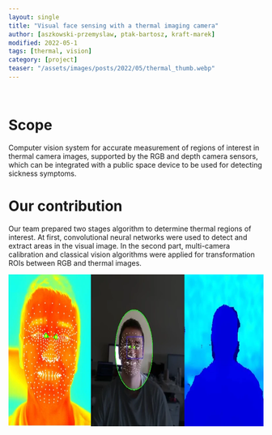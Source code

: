 ```yaml
---
layout: single
title: "Visual face sensing with a thermal imaging camera"
author: [aszkowski-przemyslaw, ptak-bartosz, kraft-marek]
modified: 2022-05-1
tags: [thermal, vision]
category: [project]
teaser: "/assets/images/posts/2022/05/thermal_thumb.webp"
---
```

<BR>

# Scope

Computer vision system for accurate measurement of regions of interest in thermal camera images, supported by the RGB and depth camera sensors, which can be integrated with a public space device to be used for detecting sickness symptoms.

# Our contribution

Our team prepared two stages algorithm to determine thermal regions of interest. At first, convolutional neural networks were used to detect and extract areas in the visual image. In the second part, multi-camera calibration and classical vision algorithms were applied for transformation ROIs between RGB and thermal images.

<p align="center">
    <img src="/assets/images/posts/2022/05/thermal.webp" height="300px" />
</p>

